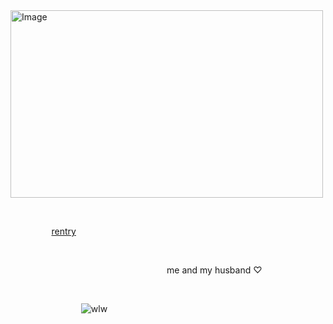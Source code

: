 <img width="500" height="300" alt="Image" src="https://github.com/user-attachments/assets/da57b7f7-2040-46b7-b5a1-42f13ee9109a" />

⠀

⠀⠀⠀⠀⠀⠀ [rentry](<https://rentry.co/doomedyuried>) ⠀⠀⠀⠀⠀⠀⠀⠀⠀⠀⠀⠀⠀

⠀

⠀⠀⠀⠀ ⠀⠀⠀⠀⠀⠀⠀⠀⠀⠀⠀⠀⠀⠀⠀⠀⠀⠀⠀⠀me and my husband ♡⠀⠀⠀⠀⠀⠀⠀⠀⠀

⠀

⠀⠀⠀⠀⠀⠀⠀⠀⠀⠀⠀![wlw](<https://visitor-badge.laobi.icu/badge?page_id=yurifuI>)
⠀⠀⠀⠀⠀⠀⠀⠀⠀
